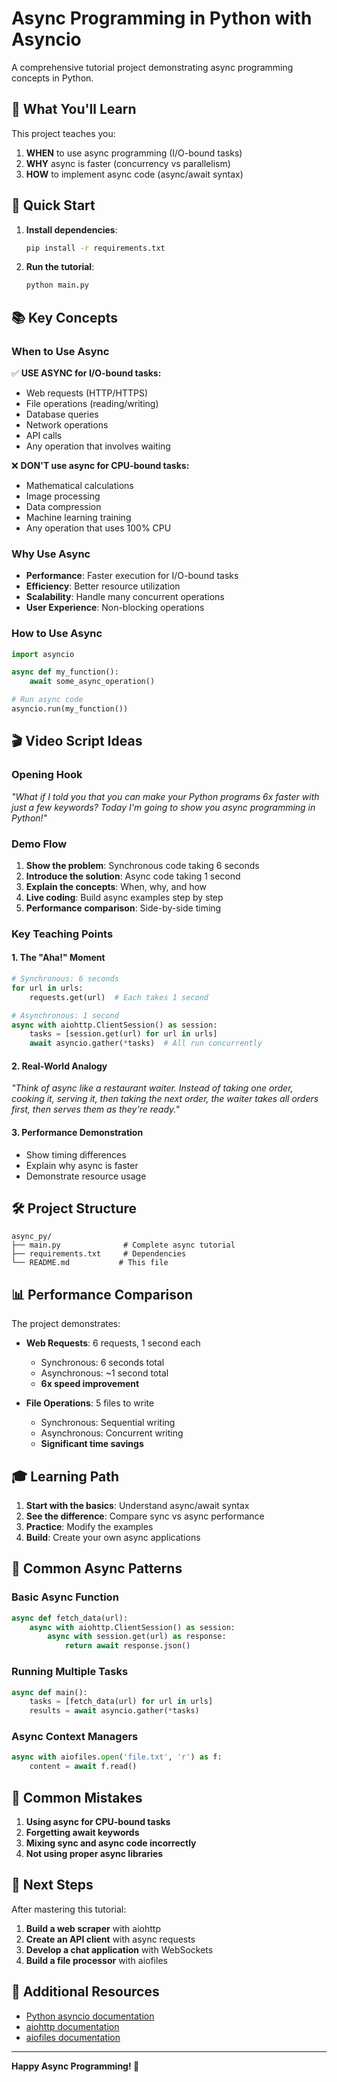 # Async Programming in Python with Asyncio

A comprehensive tutorial project demonstrating async programming concepts in Python.

## 🎯 What You'll Learn

This project teaches you:

1. **WHEN** to use async programming (I/O-bound tasks)
2. **WHY** async is faster (concurrency vs parallelism)
3. **HOW** to implement async code (async/await syntax)

## 🚀 Quick Start

1. **Install dependencies**:
   ```bash
   pip install -r requirements.txt
   ```

2. **Run the tutorial**:
   ```bash
   python main.py
   ```

## 📚 Key Concepts

### When to Use Async

✅ **USE ASYNC for I/O-bound tasks:**
- Web requests (HTTP/HTTPS)
- File operations (reading/writing)
- Database queries
- Network operations
- API calls
- Any operation that involves waiting

❌ **DON'T use async for CPU-bound tasks:**
- Mathematical calculations
- Image processing
- Data compression
- Machine learning training
- Any operation that uses 100% CPU

### Why Use Async

- **Performance**: Faster execution for I/O-bound tasks
- **Efficiency**: Better resource utilization
- **Scalability**: Handle many concurrent operations
- **User Experience**: Non-blocking operations

### How to Use Async

```python
import asyncio

async def my_function():
    await some_async_operation()

# Run async code
asyncio.run(my_function())
```

## 🎬 Video Script Ideas

### Opening Hook
*"What if I told you that you can make your Python programs 6x faster with just a few keywords? Today I'm going to show you async programming in Python!"*

### Demo Flow
1. **Show the problem**: Synchronous code taking 6 seconds
2. **Introduce the solution**: Async code taking 1 second
3. **Explain the concepts**: When, why, and how
4. **Live coding**: Build async examples step by step
5. **Performance comparison**: Side-by-side timing

### Key Teaching Points

#### 1. The "Aha!" Moment
```python
# Synchronous: 6 seconds
for url in urls:
    requests.get(url)  # Each takes 1 second

# Asynchronous: 1 second
async with aiohttp.ClientSession() as session:
    tasks = [session.get(url) for url in urls]
    await asyncio.gather(*tasks)  # All run concurrently
```

#### 2. Real-World Analogy
*"Think of async like a restaurant waiter. Instead of taking one order, cooking it, serving it, then taking the next order, the waiter takes all orders first, then serves them as they're ready."*

#### 3. Performance Demonstration
- Show timing differences
- Explain why async is faster
- Demonstrate resource usage

## 🛠️ Project Structure

```
async_py/
├── main.py              # Complete async tutorial
├── requirements.txt     # Dependencies
└── README.md           # This file
```

## 📊 Performance Comparison

The project demonstrates:

- **Web Requests**: 6 requests, 1 second each
  - Synchronous: 6 seconds total
  - Asynchronous: ~1 second total
  - **6x speed improvement**

- **File Operations**: 5 files to write
  - Synchronous: Sequential writing
  - Asynchronous: Concurrent writing
  - **Significant time savings**

## 🎓 Learning Path

1. **Start with the basics**: Understand async/await syntax
2. **See the difference**: Compare sync vs async performance
3. **Practice**: Modify the examples
4. **Build**: Create your own async applications

## 🔧 Common Async Patterns

### Basic Async Function
```python
async def fetch_data(url):
    async with aiohttp.ClientSession() as session:
        async with session.get(url) as response:
            return await response.json()
```

### Running Multiple Tasks
```python
async def main():
    tasks = [fetch_data(url) for url in urls]
    results = await asyncio.gather(*tasks)
```

### Async Context Managers
```python
async with aiofiles.open('file.txt', 'r') as f:
    content = await f.read()
```

## 🚨 Common Mistakes

1. **Using async for CPU-bound tasks**
2. **Forgetting await keywords**
3. **Mixing sync and async code incorrectly**
4. **Not using proper async libraries**

## 🎯 Next Steps

After mastering this tutorial:

1. **Build a web scraper** with aiohttp
2. **Create an API client** with async requests
3. **Develop a chat application** with WebSockets
4. **Build a file processor** with aiofiles

## 📖 Additional Resources

- [Python asyncio documentation](https://docs.python.org/3/library/asyncio.html)
- [aiohttp documentation](https://docs.aiohttp.org/)
- [aiofiles documentation](https://aiofiles.readthedocs.io/)

---

**Happy Async Programming! 🚀**

